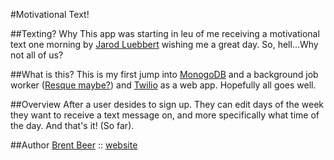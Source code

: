 #Motivational Text!

##Texting? Why
This app was starting in leu of me receiving a motivational text one 
morning by [Jarod Luebbert](http://github.com/jarodl) wishing me a great
day. So, hell...Why not all of us?

##What is this?
This is my first jump into [MonogoDB](http://www.mongodb.org/) and a 
background job worker ([Resque maybe?](https://github.com/defunkt/resque))
and [Twilio](http://twilio.com) as a web app. Hopefully all goes well.

##Overview
After a user desides to sign up. They can edit days of the week they want 
to receive a text message on, and more specifically what time of the day.
And that's it! (So far).

##Author
[Brent Beer](http://github.com/brntbeer) :: [website](http://brntbeer.com)
